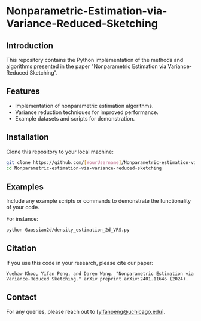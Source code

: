 # Nonparametric-Estimation-via-Variance-Reduced-Sketching


## Introduction

This repository contains the Python implementation of the methods and algorithms presented in the paper "Nonparametric Estimation via Variance-Reduced Sketching". 

## Features

- Implementation of nonparametric estimation algorithms.
- Variance reduction techniques for improved performance.
- Example datasets and scripts for demonstration.


## Installation

Clone this repository to your local machine:

```bash
git clone https://github.com/[YourUsername]/Nonparametric-estimation-via-variance-reduced-sketching.git
cd Nonparametric-estimation-via-variance-reduced-sketching
```

## Examples

Include any example scripts or commands to demonstrate the functionality of your code. 

For instance:

```bash
python Gaussian2d/density_estimation_2d_VRS.py
```

## Citation

If you use this code in your research, please cite our paper:

```
Yuehaw Khoo, Yifan Peng, and Daren Wang. "Nonparametric Estimation via Variance-Reduced Sketching." arXiv preprint arXiv:2401.11646 (2024).

```

## Contact

For any queries, please reach out to [yifanpeng@uchicago.edu].

